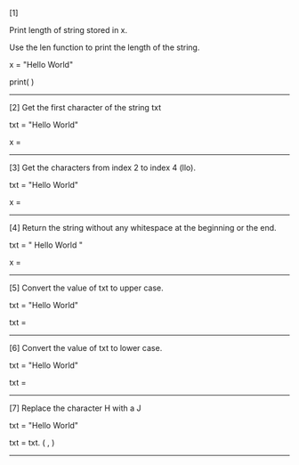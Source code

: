 [1]

Print length of string stored in x.

Use the len function to print the length of the string.

x = "Hello World"

print(      )

-------------------------------------------------------------------------------------------------------------

[2]
Get the first character of the string txt

txt = "Hello World"

x = 

--------------------------------------------------------------------------------------------------------------------

[3]
Get the characters from index 2 to index 4 (llo).

txt = "Hello World"

x =

----------------------------------------------------------------------------------------------------------------

[4]
Return the string without any whitespace at the beginning or the end.

txt = " Hello World "

x =

-------------------------------------------------------------------------------------------------------------------

[5]
Convert the value of txt to upper case.

txt = "Hello World"

txt = 

-------------------------------------------------------------------------------------------------------------------------

[6]
Convert the value of txt to lower case.

txt = "Hello World"

txt = 

---------------------------------------------------------------------------------------------------------------------------

[7]
Replace the character H with a J

txt = "Hello World"

txt = txt.   (  , )

----------------------------------------------------------------------------------------------------------------------



